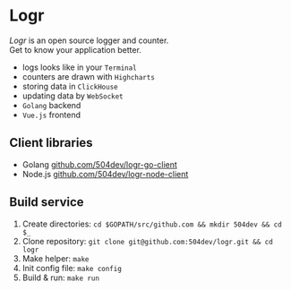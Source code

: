 # Logr

_Logr_ is an open source logger and counter. \
Get to know your application better.

* logs looks like in your `Terminal`
* counters are drawn with `Highcharts`
* storing data in `ClickHouse`
* updating data by `WebSocket`
* `Golang` backend
* `Vue.js` frontend

## Client libraries

* Golang [github.com/504dev/logr-go-client](https://github.com/504dev/logr-go-client)
* Node.js [github.com/504dev/logr-node-client](https://github.com/504dev/logr-node-client)

## Build service
1. Create directories:
    `cd $GOPATH/src/github.com && mkdir 504dev && cd $_`
2. Clone repository:
    `git clone git@github.com:504dev/logr.git && cd logr`
3. Make helper:
    `make`
4. Init config file:
    `make config`
5. Build & run:
    `make run`